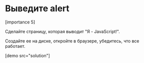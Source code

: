 # Выведите alert

[importance 5]

Сделайте страницу, которая выводит "Я - JavaScript!".

Создайте ее на диске, откройте в браузере, убедитесь, что все работает.

[demo src="solution"]

